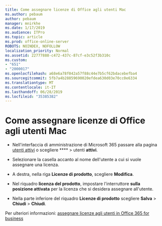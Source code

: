 ```yaml
---
title: Come assegnare licenze di Office agli utenti Mac
ms.author: pebaum
author: pebaum
manager: mnirkhe
ms.date: 1/17/2019
ms.audience: ITPro
ms.topic: article
ms.prod: office-online-server
ROBOTS: NOINDEX, NOFOLLOW
localization_priority: Normal
ms.assetid: 22777888-c472-437c-87cf-e3c52f3b310c
ms.custom:
- "651"
- "2000017"
ms.openlocfilehash: a68e6a78f042a57f88c44e7b5cf62bdacebefba4
ms.sourcegitcommit: 5fb7a4b28859690020efdea630d03e70cc0e6334
ms.translationtype: MT
ms.contentlocale: it-IT
ms.lasthandoff: 06/28/2019
ms.locfileid: "35385382"
---
```

# <a name="how-to-assign-office-licenses-to-mac-users"></a>Come assegnare licenze di Office agli utenti Mac

- Nell'interfaccia di amministrazione di Microsoft 365 passare alla pagina [utenti attivi](https://go.microsoft.com/fwlink/p/?linkid=834822) o scegliere **** \> utenti **attivi**.

- Selezionare la casella accanto al nome dell'utente a cui si vuole assegnare una licenza.

- A destra, nella riga **Licenze di prodotto**, scegliere **Modifica**.

- Nel riquadro **licenza del prodotto**, impostare l'interruttore **sulla posizione attivata** per la licenza che si desidera assegnare all'utente.

- Nella parte inferiore del riquadro **Licenze di prodotto** scegliere **Salva** \> **Chiudi** \> **Chiudi**.

Per ulteriori informazioni: [assegnare licenze agli utenti in Office 365 for business](https://docs.microsoft.com/office365/admin/subscriptions-and-billing/assign-licenses-to-users)
  